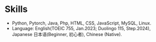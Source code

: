 #  Skills
- Python, Pytorch, Java, Php, HTML, CSS, JavaScript, MySQL, Linux.
- Language: English(TOEIC 755, Jan.2023; Duolingo 115, Step.2024), Japanese 日本语(Beginner, 初心者), Chinese (Native).